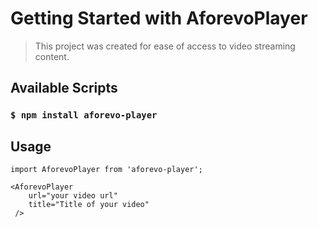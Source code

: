 # Getting Started with AforevoPlayer
> This project was created for ease of access to video streaming content.

## Available Scripts

### `$ npm install aforevo-player`

## Usage

```
import AforevoPlayer from 'aforevo-player';

<AforevoPlayer
    url="your video url"
    title="Title of your video"
 />
```